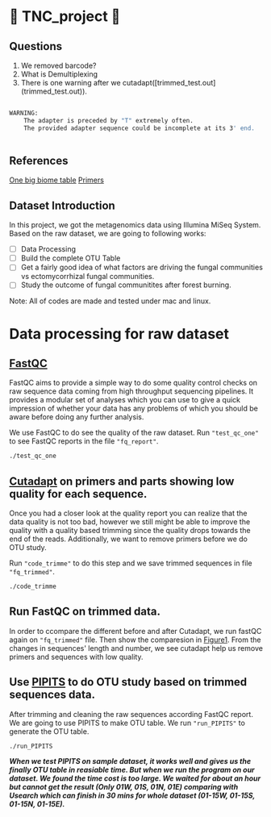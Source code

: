 # :evergreen_tree: TNC_project :mushroom: 
## Questions
1. We removed barcode?
2. What is Demultiplexing
3. There is one warning after we cutadapt([trimmed_test.out] (trimmed_test.out)).

```bash

WARNING:
    The adapter is preceded by "T" extremely often.
    The provided adapter sequence could be incomplete at its 3' end.
    
```

## References
[One big biome table](https://www.biorxiv.org/content/biorxiv/suppl/2017/09/10/184960.DC1/184960-2.pdf)
[Primers](https://nature.berkeley.edu/brunslab/tour/primers.html#toc)
## Dataset Introduction
In this project, we got the metagenomics data using Illumina MiSeq System. Based on the raw dataset, we are going to following works:

- [ ] Data Processing
- [ ] Build the complete OTU Table
- [ ] Get a fairly good idea of what factors are driving the fungal communities vs ectomycorrhizal fungal communities.
- [ ] Study the outcome of fungal communitites after forest burning.

Note: All of codes are made and tested under mac and linux.

# Data processing for raw dataset

## [FastQC](https://www.bioinformatics.babraham.ac.uk/projects/fastqc/)

FastQC aims to provide a simple way to do some quality control checks on raw sequence data coming from high throughput sequencing pipelines. It provides a modular set of analyses which you can use to give a quick impression of whether your data has any problems of which you should be aware before doing any further analysis.

We use FastQC to do see the quality of the raw dataset. Run `"test_qc_one"` to see FastQC reports in the file `"fq_report"`.
```bash
./test_qc_one
```

## [Cutadapt](https://cutadapt.readthedocs.io/en/stable/) on primers and parts showing low quality for each sequence.

Once you had a closer look at the quality report you can realize that the data quality is not too bad, however we still might be able to improve the quality with a quality based trimming since the quality drops towards the end of the reads. Additionally, we want to remove primers before we do OTU study. 

Run `"code_trimme"` to do this step and we save trimmed sequences in file `"fq_trimmed"`.
```bash
./code_trimme
```

## Run FastQC on trimmed data.
In order to ccompare the different before and after Cutadapt, we run fastQC again on `"fq_trimmed"` file. Then show the comparesion in [Figure1](/result.pdf). From the changes in sequences' length and number, we see cutadapt help us remove primers and sequences with low quality.


## Use [PIPITS](https://github.com/hsgweon/pipits) to do OTU study based on trimmed sequences data.
After trimming and cleaning the raw sequences according FastQC report. We are going to use PIPITS to make OTU table. 
We run `"run_PIPITS"` to generate the OTU table.
```bash
./run_PIPITS
```
**_When we test PIPITS on sample dataset, it works well and gives us the finally OTU table in reasiable time. But when we run the program on our dataset. We found the time cost is too large. We waited for about an hour but cannot get the result (Only 01W, 01S, 01N, 01E) comparing with Usearch which can finish in 30 mins for whole dataset (01-15W, 01-15S, 01-15N, 01-15E)._**





